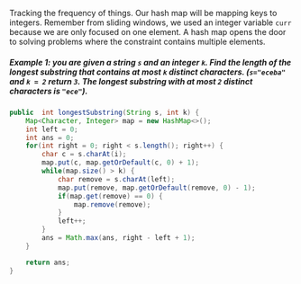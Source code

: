 Tracking the frequency of things. Our hash map will be mapping keys to integers. 
Remember from sliding windows, we used an integer variable `curr` because we are only focused on one element. A hash map opens the door to solving problems where the constraint contains multiple elements. 
##### Example 1: you are given a string `s` and an integer `k`. Find the length of the longest substring that contains **at most** `k` distinct characters. (`s="eceba"` and `k = 2` return `3`. The longest substring with at most `2` distinct characters is `"ece"`). 
```Java
public  int longestSubstring(String s, int k) {
	Map<Character, Integer> map = new HashMap<>();
	int left = 0;
	int ans = 0;
	for(int right = 0; right < s.length(); right++) {
		char c = s.charAt(i);
		map.put(c, map.getOrDefault(c, 0) + 1);
		while(map.size() > k) {
			char remove = s.charAt(left);
			map.put(remove, map.getOrDefault(remove, 0) - 1);
			if(map.get(remove) == 0) {
				map.remove(remove);
			}
			left++;
		}
		ans = Math.max(ans, right - left + 1);
	}

	return ans;
}
```

